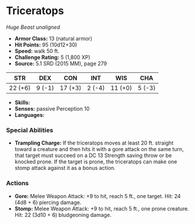 # Triceratops

*Huge* *Beast* *unaligned*

- **Armor Class:** 13 (natural armor)
- **Hit Points:** 95 (10d12+30)
- **Speed:** walk 50 ft.
- **Challenge Rating:** 5 (1,800 XP)
- **Source:** 5.1 SRD (2015 MM), page 279

| STR | DEX | CON | INT | WIS | CHA |
| --- | --- | --- | --- | --- | --- |
| 22 (+6) | 9 (-1) | 17 (+3) | 2 (-4) | 11 (+0) | 5 (-3) |

- **Skills:** 
- **Senses:** passive Perception 10
- **Languages:** 

### Special Abilities

- **Trampling Charge:** If the triceratops moves at least 20 ft. straight toward a creature and then hits it with a gore attack on the same turn, that target must succeed on a DC 13 Strength saving throw or be knocked prone. If the target is prone, the triceratops can make one stomp attack against it as a bonus action.

### Actions

- **Gore:** Melee Weapon Attack: +9 to hit, reach 5 ft., one target. Hit: 24 (4d8 + 6) piercing damage.
- **Stomp:** Melee Weapon Attack: +9 to hit, reach 5 ft., one prone creature. Hit: 22 (3d10 + 6) bludgeoning damage.


